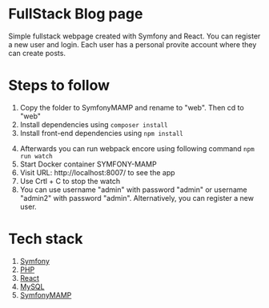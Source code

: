 # FullStack Blog page

Simple fullstack webpage created with Symfony and React.
You can register a new user and login. Each user has a personal provite account where they can create posts.

# Steps to follow

1. Copy the folder to SymfonyMAMP and rename to "web". Then cd to "web"
2. Install dependencies using `composer install`
3. Install front-end dependencies using `npm install`
<!-- 4. Do the migration:

   - Open file .env in "SYMFONY-MAMP" folder (not the "web" folder!)
   - Rename database to `DATABASE_NAME=ToDOdb `. ToDOdb is the database we use for the to do list.
   - Open Docker > symfony-mamp_www_1 > CLI
   - cd to "web" folder
   - Run `php bin/console make:migration`
   - Run `php bin/console doctrine:migrations:migrate`. If you get errors that ToDOdb doesn't exist restart docker container a few times. -->

4. Afterwards you can run webpack encore using following command
   `npm run watch`
5. Start Docker container SYMFONY-MAMP
6. Visit URL: http://localhost:8007/ to see the app
7. Use Crtl + C to stop the watch
8. You can use username "admin" with password "admin" or username "admin2" with password "admin". Alternatively, you can register a new user.

# Tech stack

1.  [Symfony](https://symfony.com/)
2.  [PHP](https://www.php.net/)
3.  [React](https://reactjs.org)
4.  [MySQL](https://www.mysql.com)
5.  [SymfonyMAMP](https://github.com/kalwar/Symfony-MAMP)
